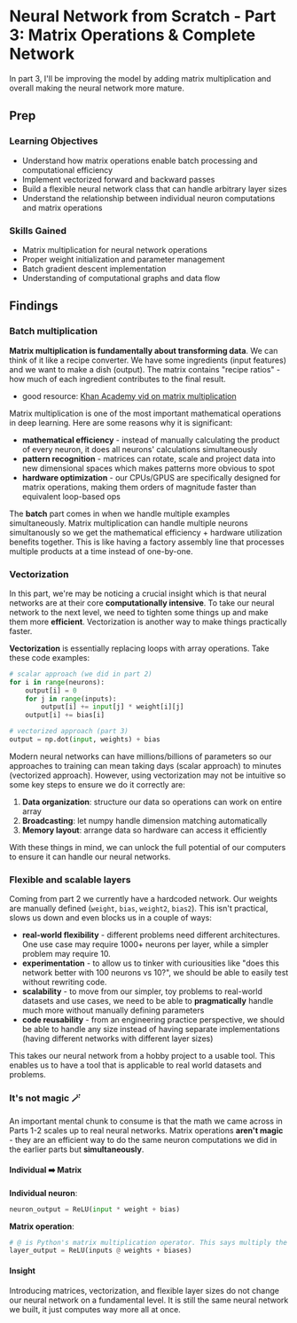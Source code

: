 # Neural Network from Scratch - Part 3: Matrix Operations & Complete Network

In part 3, I'll be improving the model by adding matrix multiplication and overall making the neural network more mature.

## Prep

### Learning Objectives

- Understand how matrix operations enable batch processing and computational efficiency
- Implement vectorized forward and backward passes
- Build a flexible neural network class that can handle arbitrary layer sizes
- Understand the relationship between individual neuron computations and matrix operations

### Skills Gained

- Matrix multiplication for neural network operations
- Proper weight initialization and parameter management
- Batch gradient descent implementation
- Understanding of computational graphs and data flow

## Findings

### Batch multiplication

**Matrix multiplication is fundamentally about transforming data**. We can think of it like a recipe converter. We have some ingredients (input features) and we want to make a dish (output). The matrix contains "recipe ratios" - how much of each ingredient contributes to the final result.

- good resource: [Khan Academy vid on matrix multiplication](https://www.youtube.com/watch?v=kT4Mp9EdVqs)

Matrix multiplication is one of the most important mathematical operations in deep learning. Here are some reasons why it is significant:

- **mathematical efficiency** - instead of manually calculating the product of every neuron, it does all neurons' calculations simultaneously
- **pattern recognition** - matrices can rotate, scale and project data into new dimensional spaces which makes patterns more obvious to spot
- **hardware optimization** - our CPUs/GPUS are specifically designed for matrix operations, making them orders of magnitude faster than equivalent loop-based ops

The **batch** part comes in when we handle multiple examples simultaneously. Matrix multiplication can handle multiple neurons simultanously so we get the mathematical efficiency + hardware utilization benefits together. This is like having a factory assembly line that processes multiple products at a time instead of one-by-one.

### Vectorization

In this part, we're may be noticing a crucial insight which is that neural networks are at their core **computationally intensive**. To take our neural network to the next level, we need to tighten some things up and make them more **efficient**. Vectorization is another way to make things practically faster.

**Vectorization** is essentially replacing loops with array operations. Take these code examples:

```python
# scalar approach (we did in part 2)
for i in range(neurons):
    output[i] = 0
    for j in range(inputs):
        output[i] += input[j] * weight[i][j]
    output[i] += bias[i]
```


```python
# vectorized approach (part 3)
output = np.dot(input, weights) + bias
```

Modern neural networks can have millions/billions of parameters so our approaches to training can mean taking days (scalar approach) to minutes (vectorized approach). However, using vectorization may not be intuitive so some key steps to ensure we do it correctly are:

1. **Data organization**: structure our data so operations can work on entire array
1. **Broadcasting**: let numpy handle dimension matching automatically
1. **Memory layout**: arrange data so hardware can access it efficiently

With these things in mind, we can unlock the full potential of our computers to ensure it can handle our neural networks.

### Flexible and scalable layers

Coming from part 2 we currently have a hardcoded network. Our weights are manually defined (`weight`, `bias`, `weight2`, `bias2`). This isn't practical, slows us down and even blocks us in a couple of ways:

- **real-world flexibility** - different problems need different architectures. One use case may require 1000+ neurons per layer, while a simpler problem may require 10.
- **experimentation** - to allow us to tinker with curiousities like "does this network better with 100 neurons vs 10?", we should be able to easily test without rewriting code.
- **scalability** - to move from our simpler, toy problems to real-world datasets and use cases, we need to be able to **pragmatically** handle much more without manually defining parameters
- **code reusability** - from an engineering practice perspective, we should be able to handle any size instead of having separate implementations (having different networks with different layer sizes)

This takes our neural network from a hobby project to a usable tool. This enables us to have a tool that is applicable to real world datasets and problems.

### It's not magic 🪄

An important mental chunk to consume is that the math we came across in Parts 1-2 scales up to real neural networks. Matrix operations **aren't magic** - they are an efficient way to do the same neuron computations we did in the earlier parts but **simultaneously**.

#### Individual ➡️ Matrix

**Individual neuron**:
```python
neuron_output = ReLU(input * weight + bias)
```

**Matrix operation**:
```python
# @ is Python's matrix multiplication operator. This says multiply the inputs matrix by the weights matrix.
layer_output = ReLU(inputs @ weights + biases)
```

#### Insight

Introducing matrices, vectorization, and flexible layer sizes do not change our neural network on a fundamental level. It is still the same neural network we built, it just computes way more all at once.
